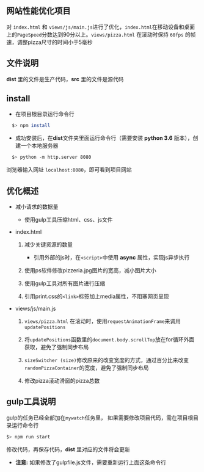 ## 网站性能优化项目
对 `index.html` 和 `views/js/main.js`进行了优化，`index.html`在移动设备和桌面上的`PageSpeed`分数达到90分以上。`views/pizza.html` 在滚动时保持 `60fps` 的帧速，调整pizza尺寸的时间小于5毫秒

## 文件说明
  **dist** 里的文件是生产代码，**src** 里的文件是源代码

## install
 * 在项目根目录运行命令行
``` bash
  $> npm install
```
 * 成功安装后，在**dist**文件夹里面运行命令行（需要安装 **python 3.6** 版本），创建一个本地服务器
 ``` bash
   $> python -m http.server 8080
 ```
 浏览器输入网址 `localhost:8080`，即可看到项目网站


## 优化概述
  * 减小请求的数据量
      * 使用gulp工具压缩html、css、js文件

  * index.html
    1. 减少关键资源的数量
        *  引用外部的js时，在`<script>`中使用 **async** 属性，实现js异步执行

    2. 使用ps软件修改pizzeria.jpg图片的宽高，减小图片大小

    3. 使用gulp工具对所有图片进行压缩

    4. 引用print.css的`<link>`标签加上media属性，不阻塞网页呈现

  * views/js/main.js
    1. `views/pizza.html` 在滚动时，使用`requestAnimationFrame`来调用`updatePositions`

    2. 将`updatePositions`函数里的`document.body.scrollTop`放在for循环外面获取，避免了强制同步布局

    3. `sizeSwitcher (size)`修改原来的改变宽度的方式，通过百分比来改变`randomPizzaContainer`的宽度，避免了强制同步布局

    4. 修改pizza滚动滑窗的pizza总数

## gulp工具说明
  gulp的任务已经全部加在`mywatch`任务里，
  如果需要修改项目代码，需在项目根目录运行命令行
``` bash
$> npm run start
```
  修改代码，再保存代码，**dist** 里对应的文件将会更新
  * **注意:** 如果修改了gulpfile.js文件，需要重新运行上面这条命令行
